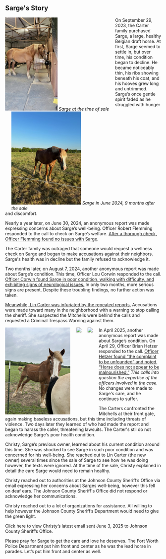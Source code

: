 <style>
    #container {
        overflow: auto;
    }
    .image-left {
        float: left;
        margin-right: 20px;
    }
    .image-right {
        float: right;
        margin-left: 20px;
    }
</style>
## Sarge's Story
<div id="container">

<div class="image-left">
<img src ="day1.jpeg" alt="Sarge at the time of sale" height="300px">
<em>Sarge at the time of sale</em>
</div>
On September 29, 2023, the Carter family purchased Sarge, a large, healthy Belgian draft horse. At first, Sarge seemed to settle in, but over time, his condition began to decline. 

<div class="image-right">
<img src="june_2024.jpg"  height="300px">
<em>Sarge in June 2024, 9 months after the sale</em>
</div>
He became noticeably thin, his ribs showing beneath his coat, and his hooves grew long and untrimmed. Sarge’s once gentle spirit faded as he struggled with hunger and discomfort.
<p>
Nearly a year later, on June 30, 2024, an anonymous report was made expressing concerns about Sarge’s well-being. Officer Robert Flemming responded to the call to check on Sarge’s welfare.
<a href="reports/2024-163880.pdf" target="_blank">After a thorough check, Officer Flemming found no issues with Sarge</a>.
</p>
<p>The Carter family was outraged that someone would request a wellness check on Sarge and began to make accusations against their neighbors. Sarge's health was in decline but the family refused to acknowledge it.
<p>
Two months later, on August 7, 2024, another anonymous report was made about Sarge’s condition. This time, Officer Lou Corwin responded to the call. <a href="reports/2024-199408.pdf">Officer Corwin found Sarge in poor condition, walking with difficulty, and exhibiting signs of neurological issues.</a> In only two months, more serious signs are present. Despite these troubling findings, no further action was taken.
</p>

<p>
<a href="reports/2024-200221.pdf">Meanwhile, Lin Carter was infuriated by the repeated reports.</a> Accusations were made toward many in the neighborhood with a warning to stop calling the sheriff. She suspected the Mitchells were behind the calls and requested a Criminal Trespass Warning against them. 
</p>
<p>
<div>
<img src="IMG_3041.jpg" class="image-left" height="280px">
<img src="IMG_3282.jpg" class="image-left" height="280px">
<img src="IMG_3287.jpg" class="image-left" height="280px">
</div>
In April 2025, another anonymous report was made about Sarge’s condition. On April 29, Officer Brian Hetzer responded to the call. <a href="reports/2025-105144.pdf">Officer Hetzer found “the complaint to be unfounded” and noted, “Horse does not appear to be malnourished.”</a> <em>This calls into question the expertise of the officers involved in the case.</em> No changes were made to Sarge's care, and he continues to suffer.
</p>

<p>
The Carters confronted the Mitchells at their front gate, again making baseless accusations, but this time including threats of violence. Two days later they learned of who had made the report and began to harass the caller, threatening lawsuits. The Carter's stil do not acknowledge Sarge's poor health condition. 
</p>

<p>
Christy, Sarge’s previous owner, learned about his current condition around this time. She was shocked to see Sarge in such poor condition and was concerned for his well-being. She reached out to Lin Carter (the new owner) several times since the sale of Sarge to see how he was doing however, the texts were ignored. At the time of the sale, Christy explained in detail the care Sarge would need to remain healthy.

Christy reached out to authorities at the Johnson County Sheriff’s Office via email expressing her concerns about Sarges well-being, however this fell on deaf ears. The Johnson County Sheriff's Office did not respond or acknowledge her communications.

Christy reached out to a lot of organizations for assistance. All willing to help however the Johnson County Sheriff’s Department would need to give the green light. 

Click here to view  Christy’s latest email sent June 3, 2025 to Johnson County Sheriff’s Office. 

 
</p>

<p>
Please pray for Sarge to get the care and love he deserves. The Fort Worth Police Department put him front and center as he was the lead horse in parades. Let’s put him front and center as well. 
</p>
